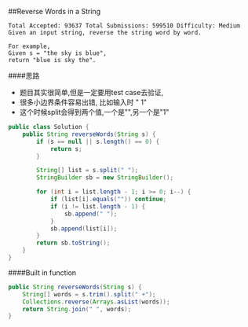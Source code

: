 ##Reverse Words in a String

	Total Accepted: 93637 Total Submissions: 599510 Difficulty: Medium
	Given an input string, reverse the string word by word.

	For example,
	Given s = "the sky is blue",
	return "blue is sky the".

####思路
- 题目其实很简单,但是一定要用test case去验证,
- 很多小边界条件容易出错, 比如输入时 " 1"
- 这个时候split会得到两个值,一个是"",另一个是"1"


```java
public class Solution {
    public String reverseWords(String s) {
        if (s == null || s.length() == 0) {
            return s;
        }

        String[] list = s.split(" ");
        StringBuilder sb = new StringBuilder();

        for (int i = list.length - 1; i >= 0; i--) {
            if (list[i].equals("")) continue;
            if (i != list.length - 1) {
                sb.append(" ");
            }
            sb.append(list[i]);
        }
        return sb.toString();
    }
}
```

####Built in function

```java
public String reverseWords(String s) {
    String[] words = s.trim().split(" +");
    Collections.reverse(Arrays.asList(words));
    return String.join(" ", words);
}
```
